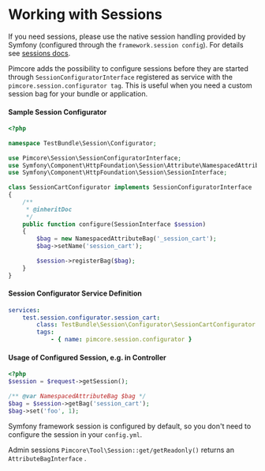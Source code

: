 # Working with Sessions

If you need sessions, please use the native session handling provided by Symfony (configured through the `framework.session config`). 
For details see [sessions docs](https://symfony.com/doc/3.4/components/http_foundation/sessions.html). 

Pimcore adds the possibility to configure sessions before they are started through `SessionConfiguratorInterface` registered 
as service with the `pimcore.session.configurator tag`. This is useful when you need a custom session bag for your bundle
or application. 

#### Sample Session Configurator
```php
<?php
 
namespace TestBundle\Session\Configurator;
 
use Pimcore\Session\SessionConfiguratorInterface;
use Symfony\Component\HttpFoundation\Session\Attribute\NamespacedAttributeBag;
use Symfony\Component\HttpFoundation\Session\SessionInterface;
 
class SessionCartConfigurator implements SessionConfiguratorInterface
{
    /**
     * @inheritDoc
     */
    public function configure(SessionInterface $session)
    {
        $bag = new NamespacedAttributeBag('_session_cart');
        $bag->setName('session_cart');
 
        $session->registerBag($bag);
    }
}

```

#### Session Configurator Service Definition
```yml 
services:
    test.session.configurator.session_cart:
        class: TestBundle\Session\Configurator\SessionCartConfigurator
        tags:
            - { name: pimcore.session.configurator }
```

#### Usage of Configured Session, e.g. in Controller
```php
<?php
$session = $request->getSession();
 
/** @var NamespacedAttributeBag $bag */
$bag = $session->getBag('session_cart');
$bag->set('foo', 1);
```

Symfony framework session is configured by default, so you don't need to configure the session in your `config.yml`.




Admin sessions `Pimcore\Tool\Session::get/getReadonly()` returns an `AttributeBagInterface` . 
